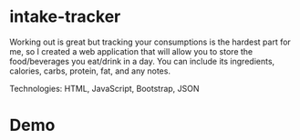 # intake-tracker
Working out is great but tracking your consumptions is the hardest part for me, so I created a web application that will allow you to store the food/beverages you eat/drink in a day. You can include its ingredients, calories, carbs, protein, fat, and any notes. 

Technologies: HTML, JavaScript, Bootstrap, JSON

# Demo
